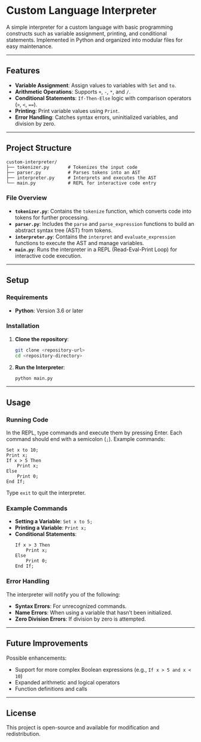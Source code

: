 # Custom Language Interpreter

A simple interpreter for a custom language with basic programming constructs such as variable assignment, printing, and conditional statements. Implemented in Python and organized into modular files for easy maintenance.

---

## Features

- **Variable Assignment**: Assign values to variables with `Set` and `to`.
- **Arithmetic Operations**: Supports `+`, `-`, `*`, and `/`.
- **Conditional Statements**: `If-Then-Else` logic with comparison operators (`>`, `<`, `==`).
- **Printing**: Print variable values using `Print`.
- **Error Handling**: Catches syntax errors, uninitialized variables, and division by zero.

---

## Project Structure

```
custom-interpreter/
├── tokenizer.py       # Tokenizes the input code
├── parser.py          # Parses tokens into an AST
├── interpreter.py     # Interprets and executes the AST
└── main.py            # REPL for interactive code entry
```

### File Overview

- **`tokenizer.py`**: Contains the `tokenize` function, which converts code into tokens for further processing.
- **`parser.py`**: Includes the `parse` and `parse_expression` functions to build an abstract syntax tree (AST) from tokens.
- **`interpreter.py`**: Contains the `interpret` and `evaluate_expression` functions to execute the AST and manage variables.
- **`main.py`**: Runs the interpreter in a REPL (Read-Eval-Print Loop) for interactive code execution.

---

## Setup

### Requirements

- **Python**: Version 3.6 or later

### Installation

1. **Clone the repository**:

   ```bash
   git clone <repository-url>
   cd <repository-directory>
   ```

2. **Run the Interpreter**:

   ```bash
   python main.py
   ```

---

## Usage

### Running Code

In the REPL, type commands and execute them by pressing Enter. Each command should end with a semicolon (`;`). Example commands:

```plaintext
Set x to 10;
Print x;
If x > 5 Then
    Print x;
Else
    Print 0;
End If;
```

Type `exit` to quit the interpreter.

### Example Commands

- **Setting a Variable**: `Set x to 5;`
- **Printing a Variable**: `Print x;`
- **Conditional Statements**:
  ```plaintext
  If x > 3 Then
      Print x;
  Else
      Print 0;
  End If;
  ```

### Error Handling

The interpreter will notify you of the following:

- **Syntax Errors**: For unrecognized commands.
- **Name Errors**: When using a variable that hasn’t been initialized.
- **Zero Division Errors**: If division by zero is attempted.

---

## Future Improvements

Possible enhancements:

- Support for more complex Boolean expressions (e.g., `If x > 5 and x < 10`)
- Expanded arithmetic and logical operators
- Function definitions and calls

---

## License

This project is open-source and available for modification and redistribution.
